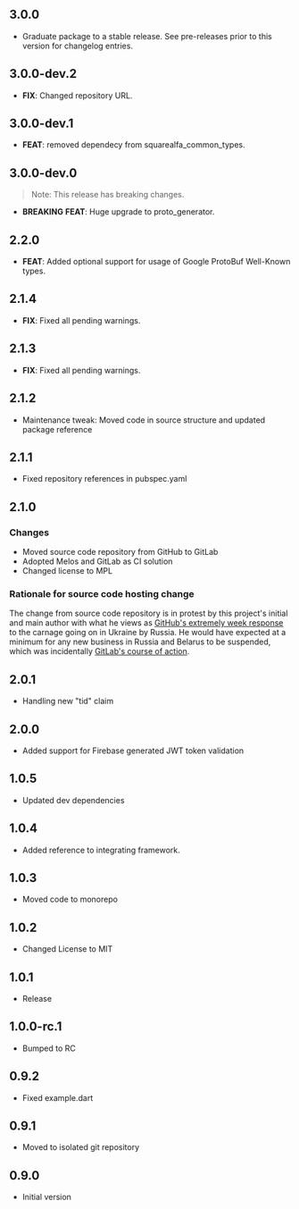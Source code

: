 ## 3.0.0

 - Graduate package to a stable release. See pre-releases prior to this version for changelog entries.

## 3.0.0-dev.2

 - **FIX**: Changed repository URL.

## 3.0.0-dev.1

 - **FEAT**: removed dependecy from squarealfa_common_types.

## 3.0.0-dev.0

> Note: This release has breaking changes.

 - **BREAKING** **FEAT**: Huge upgrade to proto_generator.

## 2.2.0

 - **FEAT**: Added optional support for usage of Google ProtoBuf Well-Known types.

## 2.1.4

 - **FIX**: Fixed all pending warnings.

## 2.1.3

 - **FIX**: Fixed all pending warnings.

## 2.1.2

- Maintenance tweak: Moved code in source structure and updated package reference

## 2.1.1

- Fixed repository references in pubspec.yaml

## 2.1.0

### Changes
- Moved source code repository from GitHub to GitLab
- Adopted Melos and GitLab as CI solution
- Changed license to MPL

### Rationale for source code hosting change

The change from source code repository is in protest by this project's initial and main author with what he views as [GitHub's extremely week response](https://github.blog/2022-03-02-our-response-to-the-war-in-ukraine/) to the carnage going on in Ukraine by Russia. He would have expected at a minimum for any new business in Russia and Belarus to be suspended, which was incidentally [GitLab's course of action](https://about.gitlab.com/blog/2022/03/11/gitlab-actions-to-date-regarding-russian-invasion-of-ukraine/#suspending-new-business-in-russia-and-belarus).


## 2.0.1

- Handling new "tid" claim

## 2.0.0

- Added support for Firebase generated JWT token validation

## 1.0.5

- Updated dev dependencies

## 1.0.4

- Added reference to integrating framework.

## 1.0.3

- Moved code to monorepo

## 1.0.2

- Changed License to MIT

## 1.0.1

- Release

## 1.0.0-rc.1

- Bumped to RC

## 0.9.2

- Fixed example.dart

## 0.9.1

- Moved to isolated git repository

## 0.9.0

- Initial version
